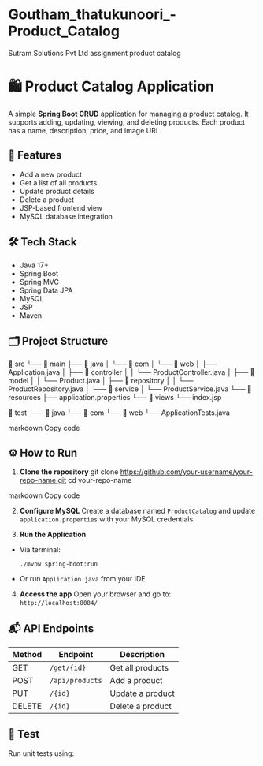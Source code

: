 # Goutham_thatukunoori_-Product_Catalog
Sutram Solutions Pvt Ltd assignment product catalog
# 🛍️ Product Catalog Application

A simple **Spring Boot CRUD** application for managing a product catalog. It supports adding, updating, viewing, and deleting products. Each product has a name, description, price, and image URL.

## 🚀 Features

- Add a new product
- Get a list of all products
- Update product details
- Delete a product
- JSP-based frontend view
- MySQL database integration

## 🛠️ Tech Stack

- Java 17+
- Spring Boot
- Spring MVC
- Spring Data JPA
- MySQL
- JSP
- Maven

## 🗂️ Project Structure

📁 src
└── 📁 main
├── 📁 java
│ └── 📁 com
│ └── 📁 web
│ ├── Application.java
│ ├── 📁 controller
│ │ └── ProductController.java
│ ├── 📁 model
│ │ └── Product.java
│ ├── 📁 repository
│ │ └── ProductRepository.java
│ └── 📁 service
│ └── ProductService.java
└── 📁 resources
├── application.properties
└── 📁 views
└── index.jsp

📁 test
└── 📁 java
└── 📁 com
└── 📁 web
└── ApplicationTests.java

markdown
Copy code

## ⚙️ How to Run

1. **Clone the repository**
git clone https://github.com/your-username/your-repo-name.git
cd your-repo-name

markdown
Copy code

2. **Configure MySQL**
Create a database named `ProductCatalog` and update `application.properties` with your MySQL credentials.

3. **Run the Application**
- Via terminal:
  ```
  ./mvnw spring-boot:run
  ```
- Or run `Application.java` from your IDE

4. **Access the app**
Open your browser and go to:  
`http://localhost:8084/`

## 📬 API Endpoints

| Method | Endpoint           | Description         |
|--------|--------------------|---------------------|
| GET    | `/get/{id}`        | Get all products    |
| POST   | `/api/products`    | Add a product       |
| PUT    | `/{id}`            | Update a product    |
| DELETE | `/{id}`            | Delete a product    |

## 🧪 Test

Run unit tests using:
